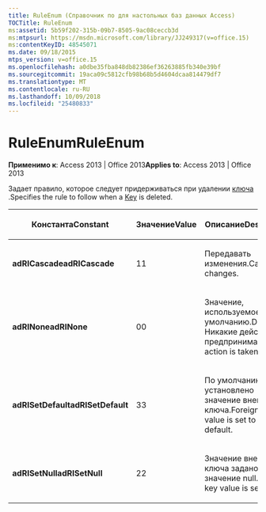 ```yaml
---
title: RuleEnum (Справочник по для настольных баз данных Access)
TOCTitle: RuleEnum
ms:assetid: 5b59f202-315b-09b7-8505-9ac08ceccb3d
ms:mtpsurl: https://msdn.microsoft.com/library/JJ249317(v=office.15)
ms:contentKeyID: 48545071
ms.date: 09/18/2015
mtps_version: v=office.15
ms.openlocfilehash: a0dbe35fba848db82386ef36263885fb340e39bf
ms.sourcegitcommit: 19aca09c5812cfb98b68b5d4604dcaa814479df7
ms.translationtype: MT
ms.contentlocale: ru-RU
ms.lasthandoff: 10/09/2018
ms.locfileid: "25480833"
---
```

# <a name="ruleenum"></a><span data-ttu-id="9607a-102">RuleEnum</span><span class="sxs-lookup"><span data-stu-id="9607a-102">RuleEnum</span></span>


<span data-ttu-id="9607a-103">**Применимо к**: Access 2013 | Office 2013</span><span class="sxs-lookup"><span data-stu-id="9607a-103">**Applies to**: Access 2013 | Office 2013</span></span>

<span data-ttu-id="9607a-104">Задает правило, которое следует придерживаться при удалении [ключа](key-object-adox.md) .</span><span class="sxs-lookup"><span data-stu-id="9607a-104">Specifies the rule to follow when a [Key](key-object-adox.md) is deleted.</span></span>

<table>
<colgroup>
<col style="width: 33%" />
<col style="width: 33%" />
<col style="width: 33%" />
</colgroup>
<thead>
<tr class="header">
<th><p><span data-ttu-id="9607a-105">Константа</span><span class="sxs-lookup"><span data-stu-id="9607a-105">Constant</span></span></p></th>
<th><p><span data-ttu-id="9607a-106">Значение</span><span class="sxs-lookup"><span data-stu-id="9607a-106">Value</span></span></p></th>
<th><p><span data-ttu-id="9607a-107">Описание</span><span class="sxs-lookup"><span data-stu-id="9607a-107">Description</span></span></p></th>
</tr>
</thead>
<tbody>
<tr class="odd">
<td><p><span data-ttu-id="9607a-108"><strong>adRICascade</strong></span><span class="sxs-lookup"><span data-stu-id="9607a-108"><strong>adRICascade</strong></span></span></p></td>
<td><p><span data-ttu-id="9607a-109">1</span><span class="sxs-lookup"><span data-stu-id="9607a-109">1</span></span></p></td>
<td><p><span data-ttu-id="9607a-110">Передавать изменения.</span><span class="sxs-lookup"><span data-stu-id="9607a-110">Cascade changes.</span></span></p></td>
</tr>
<tr class="even">
<td><p><span data-ttu-id="9607a-111"><strong>adRINone</strong></span><span class="sxs-lookup"><span data-stu-id="9607a-111"><strong>adRINone</strong></span></span></p></td>
<td><p><span data-ttu-id="9607a-112">0</span><span class="sxs-lookup"><span data-stu-id="9607a-112">0</span></span></p></td>
<td><p><span data-ttu-id="9607a-113">Значение, используемое по умолчанию.</span><span class="sxs-lookup"><span data-stu-id="9607a-113">Default.</span></span> <span data-ttu-id="9607a-114">Никакие действия не предпринимаются.</span><span class="sxs-lookup"><span data-stu-id="9607a-114">No action is taken.</span></span></p></td>
</tr>
<tr class="odd">
<td><p><span data-ttu-id="9607a-115"><strong>adRISetDefault</strong></span><span class="sxs-lookup"><span data-stu-id="9607a-115"><strong>adRISetDefault</strong></span></span></p></td>
<td><p><span data-ttu-id="9607a-116">3</span><span class="sxs-lookup"><span data-stu-id="9607a-116">3</span></span></p></td>
<td><p><span data-ttu-id="9607a-117">По умолчанию установлено значение внешнего ключа.</span><span class="sxs-lookup"><span data-stu-id="9607a-117">Foreign key value is set to the default.</span></span></p></td>
</tr>
<tr class="even">
<td><p><span data-ttu-id="9607a-118"><strong>adRISetNull</strong></span><span class="sxs-lookup"><span data-stu-id="9607a-118"><strong>adRISetNull</strong></span></span></p></td>
<td><p><span data-ttu-id="9607a-119">2</span><span class="sxs-lookup"><span data-stu-id="9607a-119">2</span></span></p></td>
<td><p><span data-ttu-id="9607a-120">Значение внешнего ключа задано значение null.</span><span class="sxs-lookup"><span data-stu-id="9607a-120">Foreign key value is set to null.</span></span></p></td>
</tr>
</tbody>
</table>

